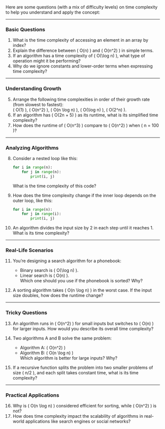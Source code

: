 Here are some questions (with a mix of difficulty levels) on time complexity to help you understand and apply the concept:

---

### **Basic Questions**
1. What is the time complexity of accessing an element in an array by index?
2. Explain the difference between \( O(n) \) and \( O(n^2) \) in simple terms.
3. If an algorithm has a time complexity of \( O(\log n) \), what type of operation might it be performing?
4. Why do we ignore constants and lower-order terms when expressing time complexity?

---

### **Understanding Growth**
5. Arrange the following time complexities in order of their growth rate (from slowest to fastest):  
   \( O(1) \), \( O(n^2) \), \( O(n \log n) \), \( O(\log n) \), \( O(2^n) \).
6. If an algorithm has \( O(2n + 5) \) as its runtime, what is its simplified time complexity?
7. How does the runtime of \( O(n^3) \) compare to \( O(n^2) \) when \( n = 100 \)?

---

### **Analyzing Algorithms**
8. Consider a nested loop like this:
   ```python
   for i in range(n):
       for j in range(n):
           print(i, j)
   ```
   What is the time complexity of this code?
9. How does the time complexity change if the inner loop depends on the outer loop, like this:
   ```python
   for i in range(n):
       for j in range(i):
           print(i, j)
   ```

10. An algorithm divides the input size by 2 in each step until it reaches 1. What is its time complexity?

---

### **Real-Life Scenarios**
11. You’re designing a search algorithm for a phonebook:
    - Binary search is \( O(\log n) \).
    - Linear search is \( O(n) \).  
    Which one should you use if the phonebook is sorted? Why?

12. A sorting algorithm takes \( O(n \log n) \) in the worst case. If the input size doubles, how does the runtime change?

---

### **Tricky Questions**
13. An algorithm runs in \( O(n^2) \) for small inputs but switches to \( O(n) \) for larger inputs. How would you describe its overall time complexity?
14. Two algorithms A and B solve the same problem:
    - Algorithm A: \( O(n^2) \)
    - Algorithm B: \( O(n \log n) \)  
    Which algorithm is better for large inputs? Why?

15. If a recursive function splits the problem into two smaller problems of size \( n/2 \), and each split takes constant time, what is its time complexity?

---

### **Practical Applications**
16. Why is \( O(n \log n) \) considered efficient for sorting, while \( O(n^2) \) is not?
17. How does time complexity impact the scalability of algorithms in real-world applications like search engines or social networks?
